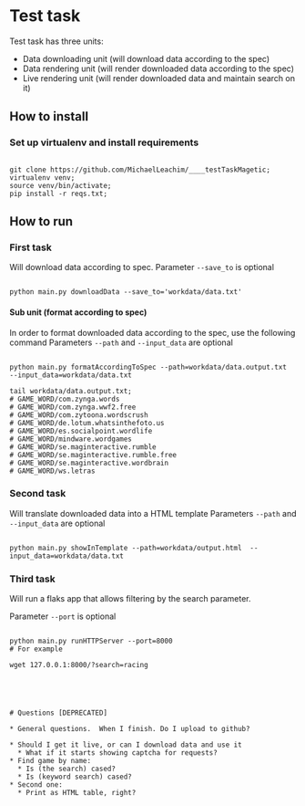 # Test task

Test task has three units:

* Data downloading unit (will download data according to the spec)
* Data rendering unit   (will render downloaded data according to the spec)
* Live rendering unit   (will render downloaded data and maintain search on it)

## How to install

### Set up virtualenv and install requirements

```shell

git clone https://github.com/MichaelLeachim/____testTaskMagetic; 
virtualenv venv;
source venv/bin/activate; 
pip install -r reqs.txt;

```

## How to run 

### First task

Will download data according to spec.
Parameter `--save_to` is optional

```shell

python main.py downloadData --save_to='workdata/data.txt'

```

#### Sub unit (format according to spec)

In order to format downloaded data according to 
the spec, use the following command
Parameters `--path` and `--input_data` are optional

```shell

python main.py formatAccordingToSpec --path=workdata/data.output.txt  --input_data=workdata/data.txt

tail workdata/data.output.txt;
# GAME_WORD/com.zynga.words
# GAME_WORD/com.zynga.wwf2.free
# GAME_WORD/com.zytoona.wordscrush
# GAME_WORD/de.lotum.whatsinthefoto.us
# GAME_WORD/es.socialpoint.wordlife
# GAME_WORD/mindware.wordgames
# GAME_WORD/se.maginteractive.rumble
# GAME_WORD/se.maginteractive.rumble.free
# GAME_WORD/se.maginteractive.wordbrain
# GAME_WORD/ws.letras

```


### Second task

Will translate downloaded data into a HTML template
Parameters `--path` and `--input_data` are optional

```shell

python main.py showInTemplate --path=workdata/output.html  --input_data=workdata/data.txt

```

### Third task

Will run a flaks app that allows filtering by the
search parameter.


Parameter `--port` is optional

```shell

python main.py runHTTPServer --port=8000
# For example

wget 127.0.0.1:8000/?search=racing

```





```




# Questions [DEPRECATED]

* General questions.  When I finish. Do I upload to github? 

* Should I get it live, or can I download data and use it 
  * What if it starts showing captcha for requests?
* Find game by name:
  * Is (the search) cased? 
  * Is (keyword search) cased?
* Second one: 
  * Print as HTML table, right? 
  
  

